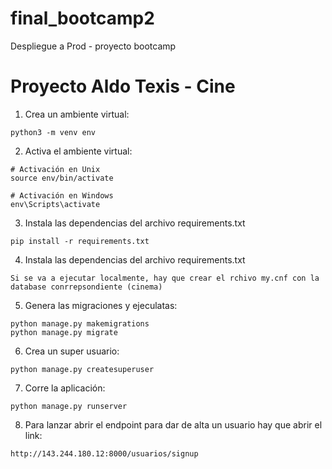 # final_bootcamp2
 Despliegue a Prod - proyecto bootcamp

# Proyecto Aldo Texis - Cine

1. Crea un ambiente virtual:
```
python3 -m venv env
```
2. Activa el ambiente virtual:
```
# Activación en Unix
source env/bin/activate
```
```
# Activación en Windows
env\Scripts\activate
```

3. Instala las dependencias del archivo requirements.txt

```
pip install -r requirements.txt
```

4. Instala las dependencias del archivo requirements.txt

```
Si se va a ejecutar localmente, hay que crear el rchivo my.cnf con la database conrrepsondiente (cinema)
```


5. Genera las migraciones y ejeculatas:
```
python manage.py makemigrations
python manage.py migrate
```
6. Crea un super usuario:
```
python manage.py createsuperuser
```
7. Corre la aplicación:
```
python manage.py runserver
```

8. Para lanzar abrir el endpoint para dar de alta un usuario hay que abrir el link:
```
http://143.244.180.12:8000/usuarios/signup
```